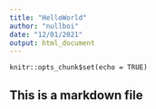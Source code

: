 ```yaml
---
title: "HelloWorld"
author: "nullboi"
date: "12/01/2021"
output: html_document
---
```


```{r setup, include=FALSE}
knitr::opts_chunk$set(echo = TRUE)
```


## This is a markdown file
